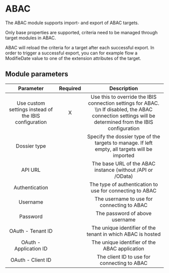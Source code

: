 # ABAC

The ABAC module supports import- and export of ABAC targets.

Only base properties are supported, criteria need to be managed through
target modules in ABAC.

ABAC will reload the criteria for a target after each successful export.
In order to trigger a successful export, you can for example flow a
ModifieDate value to one of the extension attributes of the target.

## Module parameters

|                       Parameter                       | Required | Description                                                        |
|:-----------------------------------------------------:|:------------:|:--------------------------------------------------------------:|
| Use custom settings instead of the IBIS configuration | X        | Use this to override the IBIS connection settings for ABAC. \\\n If disabled, the ABAC connection settings will be determined from the IBIS configuration |
| Dossier type                                          |          | Specify the dossier type of the targets to manage. If left empty, all targets will be imported                                                       |
| API URL                                               |          | The base URL of the ABAC instance (without /API or /OData)                                                                                           |
| Authentication                                        |          | The type of authentication to use for connecting to ABAC                                                                                             |
| Username                                              |          | The username to use for connecting to ABAC                                                                                                           |
| Password                                              |          | The password of above username                                                                                                                       |
| OAuth - Tenant ID                                     |          | The unique identifier of the tenant in which ABAC is hosted                                                                                          |
| OAuth - Application ID                                |          | The unique identifier of the ABAC application                                                                                                        |
| OAuth - Client ID                                     |          | The client ID to use for connecting to ABAC                                                                                                          |

 
